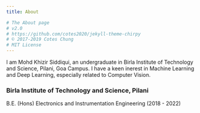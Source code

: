 ```yaml
---
title: About

# The About page
# v2.0
# https://github.com/cotes2020/jekyll-theme-chirpy
# © 2017-2019 Cotes Chung
# MIT License
---
```


I am Mohd Khizir Siddiqui, an undergraduate in Birla Institute of Technology and Science, Pilani, Goa Campus. I have a keen inerest in Machine Learning and Deep Learning, especially related to Computer Vision.

### Birla Institute of Technology and Science, Pilani

B.E. (Hons) Electronics and Instrumentation Engineering (2018 - 2022)
